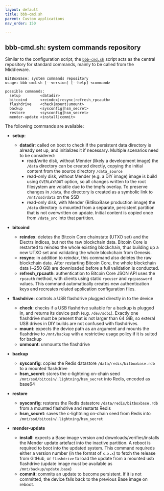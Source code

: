 ```yaml
---
layout: default
title: bbb-cmd.sh
parent: Custom applications
nav_order: 150

---
```

## bbb-cmd.sh: system commands repository

Similar to the configuration script, the [`bbb-cmd.sh`](https://github.com/digitalbitbox/bitbox-base/blob/master/armbian/base/scripts/bbb-cmd.sh) script acts as the central repository for standard commands, mainly to be called from the Middleware.

```
BitBoxBase: system commands repository
usage: bbb-cmd.sh [--version] [--help] <command>

possible commands:
  setup         <datadir>
  bitcoind      <reindex|resync|refresh_rpcauth>
  flashdrive    <check|mount|umount>
  backup        <sysconfig|hsm_secret>
  restore       <sysconfig|hsm_secret>
  mender-update <install|commit>
```

The following commands are available:

* **setup**:
  * **datadir**: called on boot to check if the persistent data directory is already set up, and initializes it if necessary. Multiple scenarios need to be considered:
    * read/write disk, without Mender (likely a development image)
      the `/data` directory can be created directly, copying the initial content from the source directory `/data_source`
    * read-only disk, without Mender (e.g. a DIY image)
      image is build using `OVERLAYROOT` option, so all changes written to the root filesystem are volatile due to the tmpfs overlay. To preserve changes in `/data`, the directory is created as a symbolic link to `/mnt/ssd/data` on the SSD
    * read-only disk, with Mender (BitBoxBase production image)
      the `/data` directory is mounted from a separate, persistent partition that is not overwritten on update. Initial content is copied once from `/data_src` into that partition.

* **bitcoind**
  * **reindex**: deletes the Bitcoin Core chainstate (UTXO set) and the Electrs indices, but not the raw blockchain data. Bitcoin Core is restarted to reindex the whole existing blockchain, thus building up a new UTXO set and validating the whole blockchain from Genesis.
  * **resync**: in addition to *reindex*, this command also deletes the raw blockchain data. After restarting Bitcoin Core, the whole blockchain data (~250 GB) are downloaded before a full validation is conducted.
  * **refresh_rpcauth**: authentication to Bitcoin Core JSON API uses the `rpcauth` method, with clients using static `rpcuser` and `rpcpassword` values. This command automatically creates new authentication keys and recreates related application configuration files.

* **flashdrive**: controls a USB flashdrive plugged directly in to the device
  * **check**: checks if a USB flashdrive suitable for a backup is plugged in, and returns its device path (e.g. `/dev/sdb1`). Exactly one flashdrive must be present that is not larger than 64 GiB, so exteral USB drives in DIY builds are not confused with flashdrives.
  * **mount**: expects the device path as an argument and mounts the flashdrive to `/mnt/backup` with a restrictive usage policy if it is suited for backup
  * **unmount**: unmounts the flashdrive

* **backup**
  * **sysconfig**: copies the Redis datastore `/data/redis/bitboxbase.rdb` to a mounted flashdrive
  * **hsm_secret**: stores the c-lightning on-chain seed `/mnt/ssd/bitcoin/.lightning/hsm_secret` into Redis, encoded as base64

* **restore**
  * **sysconfig**: restores the Redis datastore `/data/redis/bitboxbase.rdb` from a mounted flashdrive and restarts Redis
  * **hsm_secret**: saves the c-lightning on-chain seed from Redis into `/mnt/ssd/bitcoin/.lightning/hsm_secret`

* **mender-update**
  * **install**: expects a Base image version and downloads/verifies/installs the Mender update artefact into the inactive partition. A reboot is required to boot into the updated system. This command requireds either a version number (in the format of `x.x.x`) to fetch the release from GitHub, or `flashdrive` to load the update from a mounted usb flashdrive (update image must be available as `/mnt/backup/update.base`)
  * **commit**: commits an update to become persistent. If it is not committed, the device falls back to the previous Base image on reboot.
